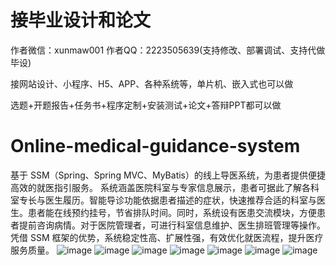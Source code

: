 # 接毕业设计和论文
作者微信：xunmaw001  作者QQ：2223505639(支持修改、部署调试、支持代做毕设)

接网站设计、小程序、H5、APP、各种系统等，单片机、嵌入式也可以做

选题+开题报告+任务书+程序定制+安装测试+论文+答辩PPT都可以做
# Online-medical-guidance-system
基于 SSM（Spring、Spring MVC、MyBatis）的线上导医系统，为患者提供便捷高效的就医指引服务。  系统涵盖医院科室与专家信息展示，患者可据此了解各科室专长与医生履历。智能导诊功能依据患者描述的症状，快速推荐合适的科室与医生。患者能在线预约挂号，节省排队时间。同时，系统设有医患交流模块，方便患者提前咨询病情。对于医院管理者，可进行科室信息维护、医生排班管理等操作。凭借 SSM 框架的优势，系统稳定性高、扩展性强，有效优化就医流程，提升医疗服务质量。 
![image](https://github.com/user-attachments/assets/12611091-178d-448f-aa81-2a41dd2e3b33)
![image](https://github.com/user-attachments/assets/fb8d9092-3730-4e60-99b6-83f2d882f1f1)
![image](https://github.com/user-attachments/assets/8d0c64a3-a8ff-453a-b441-60d79b6efb91)
![image](https://github.com/user-attachments/assets/e5176736-646b-4fcf-9c71-c96503247c47)
![image](https://github.com/user-attachments/assets/79d8f530-12ef-4d81-906c-584c4d7779fc)
![image](https://github.com/user-attachments/assets/7559810f-38e7-419e-a1b2-a17bcd801bdb)
![image](https://github.com/user-attachments/assets/bbf57fe7-7fe5-4a9b-995b-30b4cad700d8)
